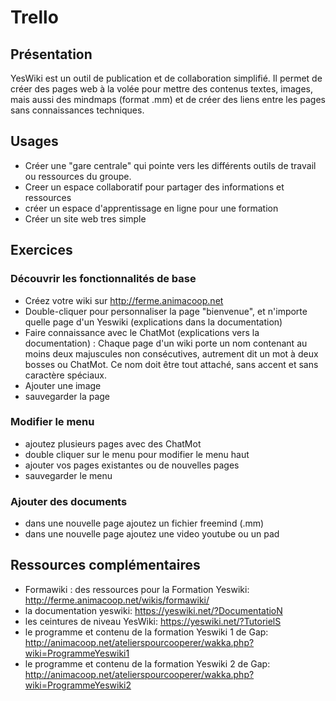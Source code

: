 # Trello

## Présentation

YesWiki est un outil de publication et de collaboration simplifié. Il permet de créer des pages web à la volée pour mettre des contenus textes, images, mais aussi des mindmaps (format .mm) et de créer des liens entre les pages sans connaissances techniques.

## Usages

- Créer une "gare centrale" qui pointe vers les différents outils de travail ou ressources du groupe.
- Creer un espace collaboratif pour partager des informations et ressources
- créer un espace d'apprentissage en ligne pour une formation
- Créer un site web tres simple


## Exercices

### Découvrir les fonctionnalités de base

- Créez votre wiki sur http://ferme.animacoop.net
- Double-cliquer pour personnaliser la page "bienvenue", et n'importe quelle page d'un Yeswiki (explications dans la documentation)
- Faire connaissance avec le ChatMot (explications vers la documentation) : Chaque page d'un wiki porte un nom contenant au moins deux majuscules non consécutives, autrement dit un mot à deux bosses ou ChatMot. Ce nom doit être tout attaché, sans accent et sans caractère spéciaux.
- Ajouter une image 
- sauvegarder la page

### Modifier le menu

- ajoutez plusieurs pages avec des ChatMot
- double cliquer sur le menu pour modifier le menu haut
- ajouter vos pages existantes ou de nouvelles pages
- sauvegarder le menu

### Ajouter des documents

- dans une nouvelle page ajoutez un fichier freemind (.mm)
- dans une nouvelle page ajoutez une video youtube ou un pad



## Ressources complémentaires

- Formawiki : des ressources pour la Formation Yeswiki: http://ferme.animacoop.net/wikis/formawiki/
- la documentation yeswiki: https://yeswiki.net/?DocumentatioN
- les ceintures de niveau  YesWiki: https://yeswiki.net/?TutorielS
- le programme et contenu de la formation Yeswiki 1 de Gap: http://animacoop.net/atelierspourcooperer/wakka.php?wiki=ProgrammeYeswiki1
- le programme et contenu de la formation Yeswiki 2 de Gap: http://animacoop.net/atelierspourcooperer/wakka.php?wiki=ProgrammeYeswiki2


